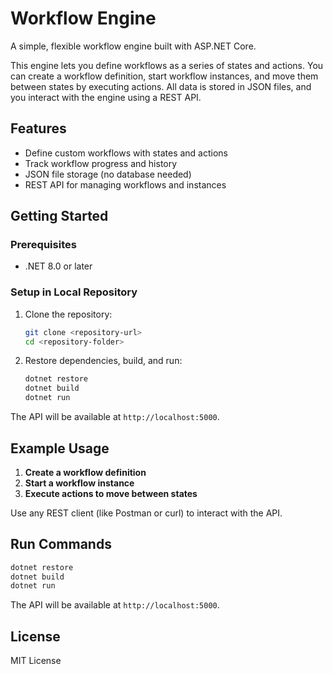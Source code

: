 
# Workflow Engine

A simple, flexible workflow engine built with ASP.NET Core.

This engine lets you define workflows as a series of states and actions. You can create a workflow definition, start workflow instances, and move them between states by executing actions. All data is stored in JSON files, and you interact with the engine using a REST API.

## Features

- Define custom workflows with states and actions
- Track workflow progress and history
- JSON file storage (no database needed)
- REST API for managing workflows and instances

## Getting Started

### Prerequisites

- .NET 8.0 or later


### Setup in Local Repository

1. Clone the repository:
   ```bash
   git clone <repository-url>
   cd <repository-folder>
   ```

2. Restore dependencies, build, and run:
   ```bash
   dotnet restore
   dotnet build
   dotnet run
   ```

The API will be available at `http://localhost:5000`.

## Example Usage

1. **Create a workflow definition**
2. **Start a workflow instance**
3. **Execute actions to move between states**

Use any REST client (like Postman or curl) to interact with the API.

## Run Commands

```bash
dotnet restore
dotnet build
dotnet run
```

The API will be available at `http://localhost:5000`.

## License

MIT License
